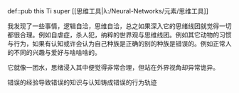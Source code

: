 def::pub this Ti super [[思维工具|λ:/Neural-Networks/元素/思维工具]]

我发现了一些事情，逻辑自洽，思维自洽，总之如果深入它的思绪线团就觉得一切都很合理。例如自虐症，杀人犯，纳粹的世界观与思维线团。例如其它动物的习惯与行为，如果有认知或许会认为自己种族是正确的别的种族是错误的。例如正常人的不同的兴趣与爱好与啥啥啥的。

它就像一团水，思绪浸入其中便觉得非常合理，但站在外界视角却异常诡异。

错误的经验导致错误的知识与认知铸成错误的行为轨迹